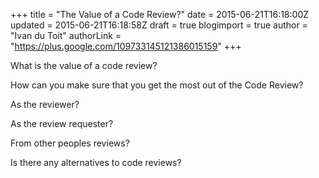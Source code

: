 +++
title = "The Value of a Code Review?"
date = 2015-06-21T16:18:00Z
updated = 2015-06-21T16:18:58Z
draft = true
blogimport = true
author = "Ivan du Toit"
authorLink = "https://plus.google.com/109733145121386015159"
+++

What is the value of a code review?

How can you make sure that you get the most out of the Code Review?

As the reviewer?

As the review requester?

From other peoples reviews?

Is there any alternatives to code reviews?
